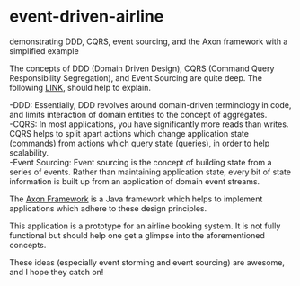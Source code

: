 # event-driven-airline
demonstrating DDD, CQRS, event sourcing, and the Axon framework with a simplified example

The concepts of DDD (Domain Driven Design), CQRS (Command Query Responsibility Segregation), and Event Sourcing are quite deep.
The following [LINK](https://www.kenneth-truyers.net/2013/12/05/introduction-to-domain-driven-design-cqrs-and-event-sourcing/), should help to explain.

-DDD: Essentially, DDD revolves around domain-driven terminology in code, and limits interaction of domain entities to the concept of aggregates.<br>
-CQRS: In most applications, you have significantly more reads than writes. CQRS helps to split apart actions which change application state (commands) from actions which query state (queries), in order to help scalability.<br>
-Event Sourcing: Event sourcing is the concept of building state from a series of events. Rather than maintaining application state, every bit of state information is built up from an application of domain event streams.

The [Axon Framework](https://axoniq.io/product-overview/axon-framework) is a Java framework which helps to implement applications which adhere to these design principles.

This application is a prototype for an airline booking system. It is not fully functional but should help one get a glimpse into the aforementioned concepts.

These ideas (especially event storming and event sourcing) are awesome, and I hope they catch on!
